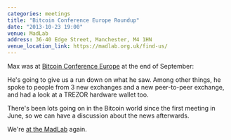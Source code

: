 ```yaml
---
categories: meetings
title: "Bitcoin Conference Europe Roundup"
date: "2013-10-23 19:00"
venue: MadLab
address: 36-40 Edge Street, Manchester, M4 1HN
venue_location_link: https://madlab.org.uk/find-us/
---
```


Max was at [Bitcoin Conference Europe][conference] at the end of September:

He's going to give us a run down on what he saw. Among other things, he spoke to people from 3 new exchanges and a new peer-to-peer exchange, and had a look at a TREZOR hardware wallet too.

There's been lots going on in the Bitcoin world since the first meeting in June, so we can have a discussion about the news afterwards.

We're [at the MadLab][madlab-event] again.

[conference]: http://theconference.eu/
[madlab-event]: http://madlab.org.uk/content/bitcoin-manchester-3/
